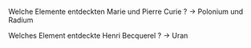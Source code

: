 Welche Elemente entdeckten Marie und Pierre Curie ? -> Polonium und Radium
<!--SR:!2024-09-19,4,230-->

Welches Element entdeckte Henri Becquerel ? -> Uran
<!--SR:!2024-12-16,101,290-->